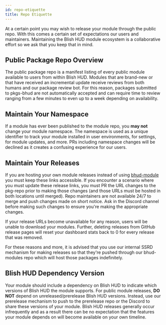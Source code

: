 ```yaml
---
id: repo-etiquette
title: Repo Etiquette
---
```


At a certain point you may wish to release your module through the public repo.  With this comes a certain set of expectations our users and maintainers.  Maintaining the Blish HUD module ecosystem is a collaborative effort so we ask that you keep that in mind.

## Public Package Repo Overview

The public package repo is a manifest listing of every public module available to users from within Blish HUD.  Modules that are brand-new or that have received an incremental update receive reviews from both humans and our package review bot.  For this reason, packages submitted to pkgs-bhud are not automatically accepted and can require time to review ranging from a few minutes to even up to a week depending on availability.

## Maintain Your Namespace

If a module has ever been published to the module repo, you **may not** change your module namespace.  The namespace is used as a unique identifier to track your module installed in user environments, for settings, for module updates, and more.  PRs including namespace changes will be declined as it creates a confusing experience for our users.

## Maintain Your Releases

If you are hosting your own module releases instead of using [bhud-module](https://github.com/blish-hud/bhud-modules) you must keep these links accessible.  If you encounter a scenario where you must update these release links, you must PR the URL changes to the pkg-repo prior to making those changes (and those URLs must be hosted in both locations until merged).  Repo maintainers are not available 24/7 to merge and push changes made on short notice.  Ask in the Discord channel before making such changes to ensure you're making the appropriate changes.

If your release URLs become unavailable for any reason, users will be unable to download your modules.  Further, deleting releases from GitHub release pages will reset your dashboard stats back to 0 for every release that was removed.

For these reasons and more, it is advised that you use our internal SSRD mechanism for making releases so that they're pushed through our bhud-modules repo which will host those packages indefinitely.

## Blish HUD Dependency Version

Your module should include a dependency on Blish HUD to indicate which versions of Blish HUD the module supports.  For public module releases, **DO NOT** depend on unreleased/prerelease Blish HUD versions.  Instead, use our prerelease mechanism to push to the prerelease repo or the Discord to share these versions of your module.  Blish HUD releases generally occur infrequently and as a result there can be no expectation that the features your module depends on will become available on your own timeline.